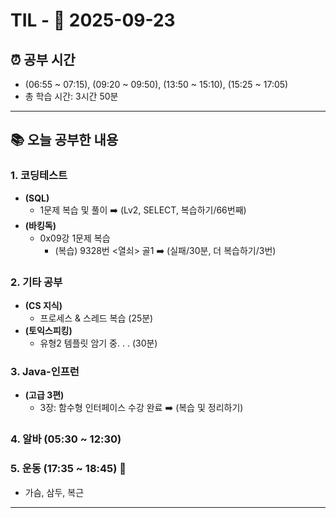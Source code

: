 # TIL - 📅 2025-09-23

## ⏰ 공부 시간
- (06:55 ~ 07:15), (09:20 ~ 09:50), (13:50 ~ 15:10), (15:25 ~ 17:05)
- 총 학습 시간: 3시간 50분

---

## 📚 오늘 공부한 내용
### 1. 코딩테스트
- **(SQL)**
  - 1문제 복습 및 풀이 ➡️ (Lv2, SELECT, 복습하기/66번째)
- **(바킹독)**
  - 0x09강 1문제 복습
    - (복습) 9328번 <열쇠> 골1 ➡️ (실패/30분, 더 복습하기/3번)

### 2. 기타 공부
- **(CS 지식)**
  - 프로세스 & 스레드 복습 (25분)
- **(토익스피킹)**
  - 유형2 템플릿 암기 중. . . (30분)

### 3. Java-인프런
- **(고급 3편)**
  - 3장: 함수형 인터페이스 수강 완료 ➡️ (복습 및 정리하기)

### 4. 알바 (05:30 ~ 12:30)

### 5. 운동 (17:35 ~ 18:45) 👟
- 가슴, 삼두, 복근

---
